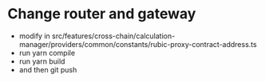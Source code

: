 # Change router and gateway
* modify in src/features/cross-chain/calculation-manager/providers/common/constants/rubic-proxy-contract-address.ts
* run yarn compile 
* run yarn build
* and then git push